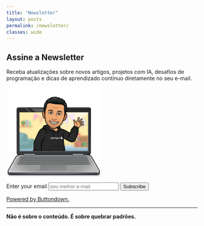 ```yaml
---
title: "Newsletter"
layout: posts
permalink: /newsletter/
classes: wide
---
```


## Assine a Newsletter

Receba atualizações sobre novos artigos, projetos com IA, desafios de programação e dicas de aprendizado contínuo diretamente no seu e-mail.

<img src="../assets/images/laptop-wave.png" width="250">
<form
action="https://buttondown.com/api/emails/embed-subscribe/guedesindev"
method="post"
target="popupwindow"
class="embeddable-buttondown-form"
onsubmit="window.open('https://buttondown.com/guedesindev', 'popupwindow')">
  <label for="bd-email">Enter your email</label>
  <input type="email" name="email" id="bd-email" placeholder="seu melhor e-mail"/>
  <input type="submit" value="Subscribe" />
  <input type="hidden" name="tag" value="sandwich" />
  <p><a href="https://buttondown.com/refer/guedesindev" target="_blank">Powered by Buttondown.</a>
      </p>
  </form>

---

**Não é sobre o conteúdo. É sobre quebrar padrões.**
